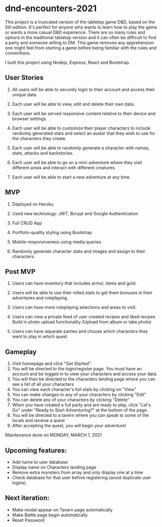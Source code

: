 # dnd-encounters-2021

This project is a truncated version of the tabletop game D&D, based on the 5th edition. It's perfect for anyone who wants to learn how to play the game or wants a more casual D&D experience. There are so many rules and options in the traditional tabletop version and it can often be difficult to find a party and someone willing to DM. This game removes any apprehension one might feel from starting a game before being familiar with the rules and conventions.

I built this project using Nodejs, Express, React and Bootstrap.

## User Stories

1. All users will be able to securely login to their account and access their unique data.

2. Each user will be able to view, edit and delete their own data.

3. Each user will be served responsive content relative to their device and browser settings.

4. Each user will be able to customize their player characters to include randomly generated stats and select an avatar that they wish to use for the characters they create.

5. Each user will be able to randomly generate a character with names, stats, attacks and backstories.

6. Each user will be able to go on a mini-adventure where they visit different areas and interact with
   different creatures.

7. Each user will be able to start a new adventure at any time.

## MVP

1. Deployed on Heroku

2. Used new technology: JWT, Bcrypt and Google Authentication

3. Full CRUD App

4. Portfolio-quality styling using Bootstrap

5. Mobile-responsiveness using media queries

6. Randomly generate character stats and images and assign to their characters.

## Post MVP

1. Users can have inventory that includes armor, items and gold.

2. Users will be able to use their rolled stats to get them bonuses in their adventures and roleplaying.

3. Users can have more roleplaying selections and areas to visit.

4. Users can view a private feed of user created recipes and liked recipes
   Build in photo upload functionality (Upload from album or take photo)

5. Users can have separate parties and choose which characters they want to play in which quest

## Gameplay

1. Visit homepage and click "Get Started".
2. You will be directed to the login/register page. You must have an account and be logged in to view your characters and access your data.
3. You will then be directed to the characters landing page where you can see a list of all your characters
4. You can view each character's full stats by clicking on "View"
5. You can make changes to any of your characters by clicking "Edit"
6. You can delete any of your characters by clicking "Delete"
7. When you have created a full party and are ready to play, click "Let's Go" under "Ready to Start Adventuring?" at the bottom of the page.
8. You will be directed to a tavern where you can speak to some of the locals and receive a quest
9. After accepting the quest, you will begin your adventure!

Maintenance done on MONDAY, MARCH 1, 2021

## Upcoming features:

- Add name to user database
- Display name on Characters landing page
- Remove extra monsters from array and only display one at a time
- Check database for that user before registering (avoid duplicate user logins)

## Next iteration:

- Make modal appear on Tavern page automatically
- Make Battle page begin automatically
- Reset Password

